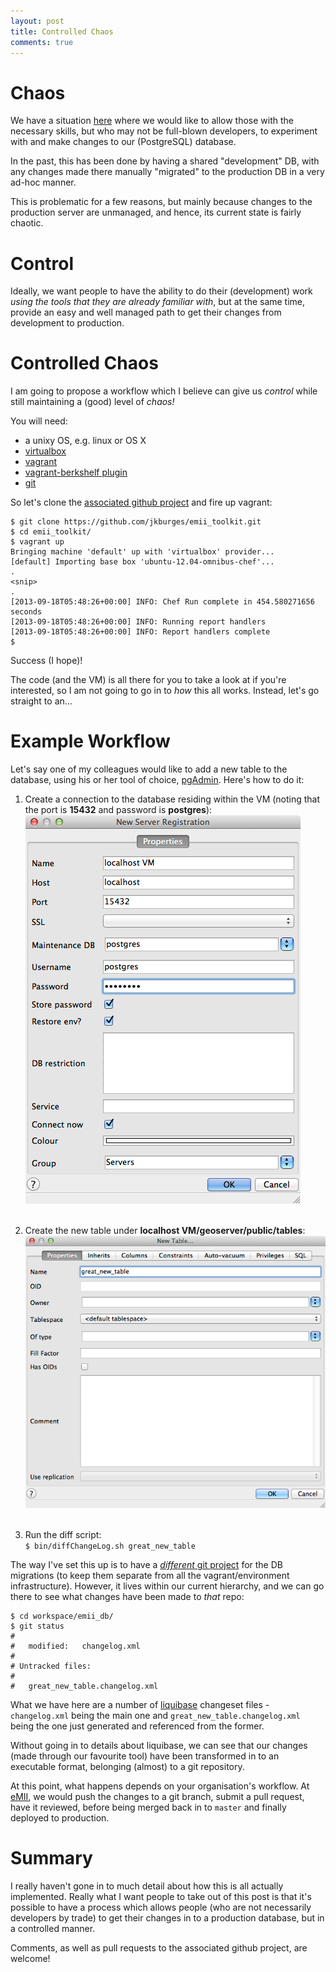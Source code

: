 ```yaml
---
layout: post
title: Controlled Chaos
comments: true
---
```


# Chaos

We have a situation [here](http://imos.org.au/emii.html) where we would like to allow those with the necessary skills, but who may not be full-blown developers, to experiment with and make changes to our (PostgreSQL) database.

In the past, this has been done by having a shared "development" DB, with any changes made there manually "migrated" to the production DB in a very ad-hoc manner.

This is problematic for a few reasons, but mainly because changes to the production server are unmanaged, and hence, its current state is fairly chaotic.


# Control

Ideally, we want people to have the ability to do their (development) work *using the tools that they are already familiar with*, but at the same time, provide an easy and well managed path to get their changes from development to production.


# Controlled Chaos

I am going to propose a workflow which I believe can give us *control* while still maintaining a (good) level of *chaos!*

You will need:

* a unixy OS, e.g. linux or OS X
* [virtualbox](https://www.virtualbox.org/)
* [vagrant](http://www.vagrantup.com/)
* [vagrant-berkshelf plugin](https://github.com/riotgames/vagrant-berkshelf)
* [git](http://git-scm.com/)

So let's clone the [associated github project](https://github.com/jkburges/emii_toolkit.git) and fire up vagrant:

```
$ git clone https://github.com/jkburges/emii_toolkit.git
$ cd emii_toolkit/
$ vagrant up
Bringing machine 'default' up with 'virtualbox' provider...
[default] Importing base box 'ubuntu-12.04-omnibus-chef'...
.
<snip>
.
[2013-09-18T05:48:26+00:00] INFO: Chef Run complete in 454.580271656 seconds
[2013-09-18T05:48:26+00:00] INFO: Running report handlers
[2013-09-18T05:48:26+00:00] INFO: Report handlers complete
$
```

Success (I hope)!

The code (and the VM) is all there for you to take a look at if you're interested, so I am not going to go in to *how* this all works.  Instead, let's go straight to an…

# Example Workflow

Let's say one of my colleagues would like to add a new table to the database, using his or her tool of choice, [pgAdmin](http://www.pgadmin.org/).  Here's how to do it:


1. Create a connection to the database residing within the VM (noting that the port is **15432** and password is **postgres**):<br/>
![new database connection](/assets/controlled_chaos/new_connection.png)<br/><br/>
2. Create the new table under **localhost VM/geoserver/public/tables**:<br/>
![new database connection](/assets/controlled_chaos/new_table.png)<br/><br/>

3. Run the diff script:<br/>
```$ bin/diffChangeLog.sh great_new_table```

The way I've set this up is to have a [*different* git project](https://github.com/jkburges/emii_db) for the DB migrations (to keep them separate from all the vagrant/environment infrastructure).  However, it lives within our current hierarchy, and we can go there to see what changes have been made to *that* repo:

```
$ cd workspace/emii_db/
$ git status
#
#	modified:   changelog.xml
#
# Untracked files:
#
#	great_new_table.changelog.xml
```

What we have here are a number of [liquibase](http://www.liquibase.org/) changeset files - `changelog.xml` being the main one and `great_new_table.changelog.xml` being the one just generated and referenced from the former.

Without going in to details about liquibase, we can see that our changes (made through our favourite tool) have been transformed in to an executable format, belonging (almost) to a git repository.

At this point, what happens depends on your organisation's workflow.  At [eMII](http://imos.org.au/emii.html), we would push the changes to a git branch, submit a pull request, have it reviewed, before being merged back in to `master` and finally deployed to production.

# Summary

I really haven't gone in to much detail about how this is all actually implemented.  Really what I want people to take out of this post is that it's possible to have a process which allows people (who are not necessarily developers by trade) to get their changes in to a production database, but in a controlled manner.

Comments, as well as pull requests to the associated github project, are welcome!
